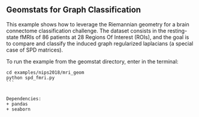 ## Geomstats for Graph Classification ##

This example shows how to leverage the Riemannian geometry for a brain connectome  classification challenge. The dataset consists in the resting-state fMRIs of 86 patients  at 28 Regions Of Interest (ROIs), and the goal is to compare  and classify the induced graph regularized laplacians (a special case of SPD matrices).

To run the example from the geomstat directory, enter in the terminal:

````
cd examples/nips2018/mri_geom
python spd_fmri.py
```


Dependencies:
+ pandas 
+ seaborn
